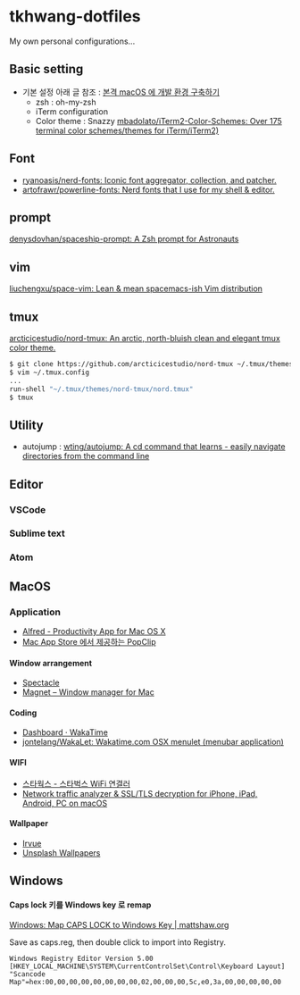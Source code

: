 # tkhwang-dotfiles

My own personal configurations...

## Basic setting

- 기본 설정 아래 글 참조 : [본격 macOS 에 개발 환경 구축하기](https://subicura.com/2017/11/22/mac-os-development-environment-setup.html)
  - zsh : oh-my-zsh
  - iTerm configuration
  - Color theme : Snazzy
    [mbadolato/iTerm2-Color-Schemes: Over 175 terminal color schemes/themes for iTerm/iTerm2)](https://github.com/mbadolato/iTerm2-Color-Schemes)

## Font

- [ryanoasis/nerd-fonts: Iconic font aggregator, collection, and patcher.](https://github.com/ryanoasis/nerd-fonts)
- [artofrawr/powerline-fonts: Nerd fonts that I use for my shell & editor.](https://github.com/artofrawr/powerline-fonts)

## prompt

[denysdovhan/spaceship-prompt: A Zsh prompt for Astronauts](https://github.com/denysdovhan/spaceship-prompt)

## vim

[liuchengxu/space-vim: Lean & mean spacemacs-ish Vim distribution](https://github.com/liuchengxu/space-vim)

## tmux

[arcticicestudio/nord-tmux: An arctic, north-bluish clean and elegant tmux color theme.](https://github.com/arcticicestudio/nord-tmux)

```bash
$ git clone https://github.com/arcticicestudio/nord-tmux ~/.tmux/themes/nord-tmux
$ vim ~/.tmux.config
...
run-shell "~/.tmux/themes/nord-tmux/nord.tmux"
$ tmux
```

## Utility

- autojump : [wting/autojump: A cd command that learns - easily navigate directories from the command line](https://github.com/wting/autojump)

## Editor

### VSCode

### Sublime text

### Atom

## MacOS

### Application

- [Alfred - Productivity App for Mac OS X](https://www.alfredapp.com/)
- [‎Mac App Store 에서 제공하는 PopClip](https://itunes.apple.com/kr/app/popclip/id445189367?mt=12)

#### Window arrangement

- [Spectacle](https://www.spectacleapp.com/)
- [Magnet – Window manager for Mac](http://magnet.crowdcafe.com/)

#### Coding

- [Dashboard · WakaTime](https://wakatime.com/dashboard)
- [jontelang/WakaLet: Wakatime.com OSX menulet (menubar application)](https://github.com/jontelang/WakaLet)

#### WIFI

- [스타웍스 - 스타벅스 WiFi 연결러](http://xn--9t4ba803ac1m.com/)
- [Network traffic analyzer & SSL/TLS decryption for iPhone, iPad, Android, PC on macOS](https://debookee.com/)

#### Wallpaper

- [‎Irvue](https://itunes.apple.com/kr/app/irvue/id1039633667?mt=12)
- [‎Unsplash Wallpapers](https://itunes.apple.com/kr/app/unsplash-wallpapers/id1284863847?mt=12)

## Windows

#### Caps lock 키를 Windows key 로 remap

[Windows: Map CAPS LOCK to Windows Key | mattshaw.org](http://mattshaw.org/news/window-map-caps-lock-to-windows-key/)

Save as caps.reg, then double click to import into Registry.

```
Windows Registry Editor Version 5.00
[HKEY_LOCAL_MACHINE\SYSTEM\CurrentControlSet\Control\Keyboard Layout]
"Scancode Map"=hex:00,00,00,00,00,00,00,00,02,00,00,00,5c,e0,3a,00,00,00,00,00
```
